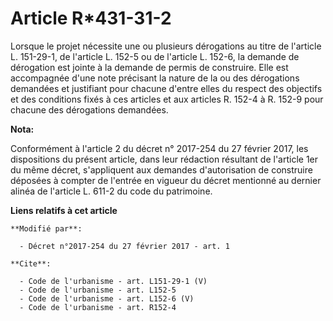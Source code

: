 # Article R*431-31-2

Lorsque le projet nécessite une ou plusieurs dérogations au titre de l'article L. 151-29-1, de l'article L. 152-5 ou de
l'article L. 152-6, la demande de dérogation est jointe à la demande de permis de construire. Elle est accompagnée d'une note
précisant la nature de la ou des dérogations demandées et justifiant pour chacune d'entre elles du respect des objectifs et
des conditions fixés à ces articles et aux articles R. 152-4 à R. 152-9 pour chacune des dérogations demandées.

**Nota:**

Conformément à l'article 2 du décret n° 2017-254 du 27 février 2017, les dispositions du présent article, dans leur rédaction
résultant de l'article 1er du même décret, s'appliquent aux demandes d'autorisation de construire déposées à compter de
l'entrée en vigueur du décret mentionné au dernier alinéa de l'article L. 611-2 du code du patrimoine.

**Liens relatifs à cet article**

	**Modifié par**:

	  - Décret n°2017-254 du 27 février 2017 - art. 1

	**Cite**:

	  - Code de l'urbanisme - art. L151-29-1 (V)
	  - Code de l'urbanisme - art. L152-5
	  - Code de l'urbanisme - art. L152-6 (V)
	  - Code de l'urbanisme - art. R152-4
